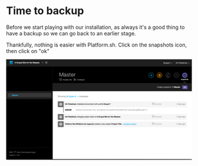 # Time to backup

Before we start playing with our installation, as always it's a good thing to have a backup so 
we can go back to an earlier stage.

Thankfully, nothing is easier with Platform.sh. Click on the snapshots icon, then click on "ok"

![Setting Up Your Project Snapshot](/images/11-setting-up-your-project-snapshot.png)

